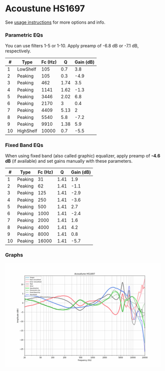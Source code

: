 # Acoustune HS1697
See [usage instructions](https://github.com/jaakkopasanen/AutoEq#usage) for more options and info.

### Parametric EQs
You can use filters 1-5 or 1-10. Apply preamp of -6.8 dB or -7.1 dB, respectively.

|   # | Type      |   Fc (Hz) |    Q |   Gain (dB) |
|-----|-----------|-----------|------|-------------|
|   1 | LowShelf  |       105 | 0.7  |         3.8 |
|   2 | Peaking   |       105 | 0.3  |        -4.9 |
|   3 | Peaking   |       462 | 1.74 |         3.5 |
|   4 | Peaking   |      1141 | 1.62 |        -1.3 |
|   5 | Peaking   |      3446 | 2.02 |         6.8 |
|   6 | Peaking   |      2170 | 3    |         0.4 |
|   7 | Peaking   |      4409 | 5.13 |         2   |
|   8 | Peaking   |      5540 | 5.8  |        -7.2 |
|   9 | Peaking   |      9910 | 1.38 |         5.9 |
|  10 | HighShelf |     10000 | 0.7  |        -5.5 |

### Fixed Band EQs
When using fixed band (also called graphic) equalizer, apply preamp of **-4.6 dB** (if available) and set gains manually with these parameters.

|   # | Type    |   Fc (Hz) |    Q |   Gain (dB) |
|-----|---------|-----------|------|-------------|
|   1 | Peaking |        31 | 1.41 |         1.9 |
|   2 | Peaking |        62 | 1.41 |        -1.1 |
|   3 | Peaking |       125 | 1.41 |        -2.9 |
|   4 | Peaking |       250 | 1.41 |        -3.6 |
|   5 | Peaking |       500 | 1.41 |         2.7 |
|   6 | Peaking |      1000 | 1.41 |        -2.4 |
|   7 | Peaking |      2000 | 1.41 |         1.6 |
|   8 | Peaking |      4000 | 1.41 |         4.2 |
|   9 | Peaking |      8000 | 1.41 |         0.8 |
|  10 | Peaking |     16000 | 1.41 |        -5.7 |

### Graphs
![](./Acoustune%20HS1697.png)
